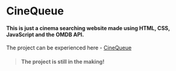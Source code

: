 # CineQueue
#### This is just a cinema searching website made using HTML, CSS, JavaScript and the OMDB API.

The project can be experienced here - [CineQueue](https://maheshmnair.github.io/CineQueue/)

> #### The project is still in the making!
